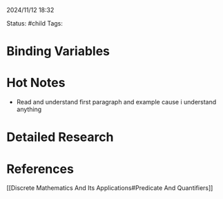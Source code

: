 2024/11/12
18:32

Status: #child
Tags:
# Binding Variables
# Hot Notes
- Read and understand first paragraph and example cause i understand anything

# Detailed Research



# References

[[Discrete Mathematics And Its Applications#Predicate And Quantifiers]]